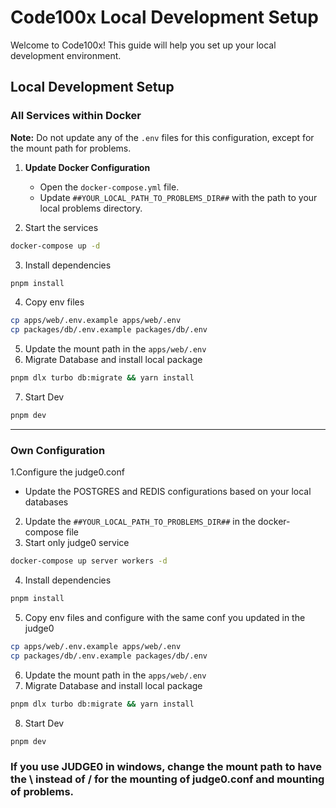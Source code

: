 # Code100x Local Development Setup

Welcome to Code100x! This guide will help you set up your local development environment.

## Local Development Setup

### All Services within Docker

**Note:** Do not update any of the `.env` files for this configuration, except for the mount path for problems.
1. **Update Docker Configuration**
   - Open the `docker-compose.yml` file.
   - Update `##YOUR_LOCAL_PATH_TO_PROBLEMS_DIR##` with the path to your local problems directory.
 

2. Start the services
```bash
docker-compose up -d
```
3. Install dependencies
```bash
pnpm install
```
4. Copy env files
```bash
cp apps/web/.env.example apps/web/.env
cp packages/db/.env.example packages/db/.env
```
5. Update the mount path in the ``apps/web/.env``
6. Migrate Database and install local package
```bash
pnpm dlx turbo db:migrate && yarn install
```
7. Start Dev
```bash
pnpm dev
```
---
### Own Configuration

1.Configure the judge0.conf
  - Update the POSTGRES and REDIS configurations based on your local databases
2. Update the ``##YOUR_LOCAL_PATH_TO_PROBLEMS_DIR##`` in the docker-compose file
3. Start only judge0 service
```bash
docker-compose up server workers -d
```
4. Install dependencies
```bash
pnpm install
```
5. Copy env files and configure with the same conf you updated in the judge0
```bash
cp apps/web/.env.example apps/web/.env
cp packages/db/.env.example packages/db/.env
```
6. Update the mount path in the ``apps/web/.env``
7. Migrate Database and install local package
```bash
pnpm dlx turbo db:migrate && yarn install
```
8. Start Dev
```bash
pnpm dev
```

### If you use JUDGE0 in windows, change the mount path to have the \ instead of / for the mounting of judge0.conf and mounting of problems.
